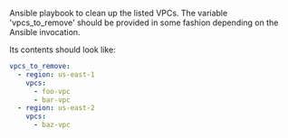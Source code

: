 Ansible playbook to clean up the listed VPCs. The variable 'vpcs_to_remove' should be provided
in some fashion depending on the Ansible invocation.

Its contents should look like:

```yaml
vpcs_to_remove:
  - region: us-east-1
    vpcs:
      - foo-vpc
      - bar-vpc
  - region: us-east-2
    vpcs:
      - baz-vpc
```
